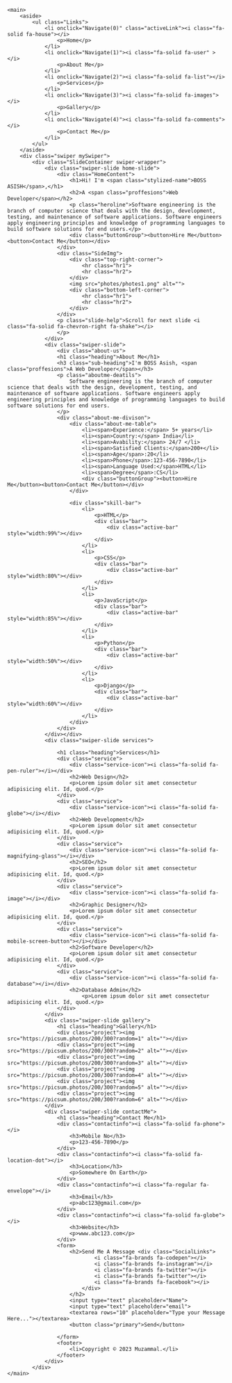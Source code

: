 <!DOCTYPE html>
<html lang="en">
<head>
    <meta charset="UTF-8">
    <meta name="viewport" content="width=device-width, initial-scale=1.0">
    <link rel="stylesheet" href="https://cdnjs.cloudflare.com/ajax/libs/font-awesome/6.5.2/css/all.min.css">
    <link rel="stylesheet" href="https://cdn.jsdelivr.net/npm/swiper@10/swiper-bundle.min.css">
    <link rel="stylesheet" href="style.css">
    <script defer src="https://cdnjs.cloudflare.com/ajax/libs/Swiper/11.0.5/swiper-bundle.min.js"></script>
    <script defer src="main.js"></script>
    <title>Document</title>
</head>
<body>
    
    <main>
        <aside>
            <ul class="Links">
                <li onclick="Navigate(0)" class="activeLink"><i class="fa-solid fa-house"></i>
                    <p>Home</p>
                </li>
                <li onclick="Navigate(1)"><i class="fa-solid fa-user" ></i>
                    <p>About Me</p>
                </li>
                <li onclick="Navigate(2)"><i class="fa-solid fa-list"></i>
                    <p>Services</p>
                </li>
                <li onclick="Navigate(3)"><i class="fa-solid fa-images"></i>
                    <p>Gallery</p>
                </li>
                <li onclick="Navigate(4)"><i class="fa-solid fa-comments"></i>
                    <p>Contact Me</p>
                </li>
            </ul>
        </aside>
        <div class="swiper mySwiper">
            <div class="SlideContainer swiper-wrapper">
                <div class="swiper-slide home-slide">
                    <div class="HomeContent">
                        <h1>Hi! I'm <span class="stylized-name">BOSS ASISH</span>,</h1>
                        <h2>A <span class="proffesions">Web Developer</span></h2>
                        <p class="heroline">Software engineering is the branch of computer science that deals with the design, development, testing, and maintenance of software applications. Software engineers apply engineering principles and knowledge of programming languages to build software solutions for end users.</p>
                        <div class="buttonGroup"><button>Hire Me</button><button>Contact Me</button></div>
                    </div>
                    <div class="SideImg">
                        <div class="top-right-corner">
                            <hr class="hr1">
                            <hr class="hr2">
                        </div>
                        <img src="photes/photes1.png" alt="">
                        <div class="bottom-left-corner">
                            <hr class="hr1">
                            <hr class="hr2">
                        </div>
                    </div>
                    <p class="slide-help">Scroll for next slide <i class="fa-solid fa-chevron-right fa-shake"></i>
                    </p>
                </div>
                <div class="swiper-slide">
                    <div class="about-us">
                    <h1 class="heading">About Me</h1>
                    <h3 class="sub-heading">I'm BOSS Asish, <span class="proffesions">A Web Developer</span></h3>
                    <p class="aboutme-deatils">
                        Software engineering is the branch of computer science that deals with the design, development, testing, and maintenance of software applications. Software engineers apply engineering principles and knowledge of programming languages to build software solutions for end users.
                    </p>
                    <div class="about-me-divison">
                        <div class="about-me-table">
                            <li><span>Experience:</span> 5+ years</li>
                            <li><span>Country:</span> India</li>
                            <li><span>Avability:</span> 24/7 </li>
                            <li><span>Satisfied Clients:</span>200+</li>
                            <li><span>Age</span>:20</li>
                            <li><span>Phone</span>:123-456-7890</li>
                            <li><span>Language Used:</span>HTML</li>
                            <li><span>Degree</span>:CS</li>
                            <div class="buttonGroup"><button>Hire Me</button><button>Contact Me</button></div>
                        </div>

                        <div class="skill-bar">
                            <li>
                                <p>HTML</p>
                                <div class="bar">
                                    <div class="active-bar" style="width:99%"></div>
                                </div>
                            </li>
                            <li>
                                <p>CSS</p>
                                <div class="bar">
                                    <div class="active-bar" style="width:80%"></div>
                                </div>
                            </li>
                            <li>
                                <p>JavaScript</p>
                                <div class="bar">
                                    <div class="active-bar" style="width:85%"></div>
                                </div>
                            </li>
                            <li>
                                <p>Python</p>
                                <div class="bar">
                                    <div class="active-bar" style="width:50%"></div>
                                </div>
                            </li>
                            <li>
                                <p>Django</p>
                                <div class="bar">
                                    <div class="active-bar" style="width:60%"></div>
                                </div>
                            </li>
                        </div>
                    </div>
                </div></div>
                <div class="swiper-slide services">

                    <h1 class="heading">Services</h1>
                    <div class="service">
                        <div class="service-icon"><i class="fa-solid fa-pen-ruler"></i></div>
                        <h2>Web Design</h2>
                        <p>Lorem ipsum dolor sit amet consectetur adipisicing elit. Id, quod.</p>
                    </div>
                    <div class="service">
                        <div class="service-icon"><i class="fa-solid fa-globe"></i></div>
                        <h2>Web Development</h2>
                        <p>Lorem ipsum dolor sit amet consectetur adipisicing elit. Id, quod.</p>
                    </div>
                    <div class="service">
                        <div class="service-icon"><i class="fa-solid fa-magnifying-glass"></i></div>
                        <h2>SEO</h2>
                        <p>Lorem ipsum dolor sit amet consectetur adipisicing elit. Id, quod.</p>
                    </div>
                    <div class="service">
                        <div class="service-icon"><i class="fa-solid fa-image"></i></div>
                        <h2>Graphic Designer</h2>
                        <p>Lorem ipsum dolor sit amet consectetur adipisicing elit. Id, quod.</p>
                    </div>
                    <div class="service">
                        <div class="service-icon"><i class="fa-solid fa-mobile-screen-button"></i></div>
                        <h2>Software Developer</h2>
                        <p>Lorem ipsum dolor sit amet consectetur adipisicing elit. Id, quod.</p>
                    </div>
                    <div class="service">
                        <div class="service-icon"><i class="fa-solid fa-database"></i></div>
                        <h2>Database Admin</h2>
                            <p>Lorem ipsum dolor sit amet consectetur adipisicing elit. Id, quod.</p>
                    </div>
                </div>
                <div class="swiper-slide gallery">
                    <h1 class="heading">Gallery</h1>
                    <div class="project"><img src="https://picsum.photos/200/300?random=1" alt=""></div>
                    <div class="project"><img src="https://picsum.photos/200/300?random=2" alt=""></div>
                    <div class="project"><img src="https://picsum.photos/200/300?random=3" alt=""></div>
                    <div class="project"><img src="https://picsum.photos/200/300?random=4" alt=""></div>
                    <div class="project"><img src="https://picsum.photos/200/300?random=5" alt=""></div>
                    <div class="project"><img src="https://picsum.photos/200/300?random=6" alt=""></div>
                </div>
                <div class="swiper-slide contactMe">
                    <h1 class="heading">Contact Me</h1>
                    <div class="contactinfo"><i class="fa-solid fa-phone"></i>
                        <h3>Mobile No</h3>
                        <p>123-456-7890</p>
                    </div>
                    <div class="contactinfo"><i class="fa-solid fa-location-dot"></i>
                        <h3>Location</h3>
                        <p>Somewhere On Earth</p>
                    </div>
                    <div class="contactinfo"><i class="fa-regular fa-envelope"></i>
                        <h3>Email</h3>
                        <p>abc123@gmail.com</p>
                    </div>
                    <div class="contactinfo"><i class="fa-solid fa-globe"></i>
                        <h3>Website</h3>
                        <p>www.abc123.com</p>
                    </div>
                    <form>
                        <h2>Send Me A Message <div class="SocialLinks">
                                <i class="fa-brands fa-codepen"></i>
                                <i class="fa-brands fa-instagram"></i>
                                <i class="fa-brands fa-twitter"></i>
                                <i class="fa-brands fa-twitter"></i>
                                <i class="fa-brands fa-facebook"></i>
                            </div>
                        </h2>
                        <input type="text" placeholder="Name">
                        <input type="text" placeholder="email">
                        <textarea rows="10" placeholder="Type your Message Here..."></textarea>
                        <button class="primary">Send</button>

                    </form>
                    <footer>
                        <li>Copyright © 2023 Muzammal.</li>
                    </footer>
                </div>
            </div>
    </main>

</body>
</html>
